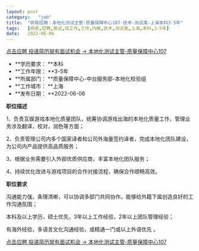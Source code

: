 ```yaml
---
layout:	post
category:	"job"
title:	"网易招聘：本地化测试主管-质量保障中心107-技术-测试类-上海本科3-5年"
tags:	[网易,招聘,面试,找工作,工作,内推,技术,测试类,上海,本科,3-5年]
date:	2022-06-06
---
```


[点击应聘 投递简历就有面试机会 ->  本地化测试主管-质量保障中心107](http://mobile.bole.netease.com/bole/boleDetail?id=40662&employeeId=346f03c3cda5f04c&key=all)



- **学历要求： **本科
- **工作年限： **3-5年
- **所属部门： **质量保障中心-中台服务部-本地化校验组
- **工作城市： **上海
- **发布日期： **2022-06-06



**职位描述**

1、负责互娱游戏本地化质量团队，统筹协调游戏出海的本地化质量工作，管理业务涉及翻译，校对，润色等方面；

2、负责管理公司内多个国家译者和公司外海量签约译者，完成本地化团队建设，为公司内产品提供高品质服务；

3、根据业务需要引入外部优质供应商，丰富本地化团队服务；

4、持续优化改进与游戏项目的合作对接流程，确保合作顺畅高效。



**职位要求**

沟通能力强，条理清晰，可以协调多部门共同协作。能够给外籍下属创造良好的工作沟通氛围；

本科及以上学历，硕士优先，3年以上工作经验，2年以上团队管理经验；

有海外经验，多语言文化沟通经验，或精通一门或以上外语优先 。



[点击应聘 投递简历就有面试机会 ->  本地化测试主管-质量保障中心107](http://mobile.bole.netease.com/bole/boleDetail?id=40662&employeeId=346f03c3cda5f04c&key=all)